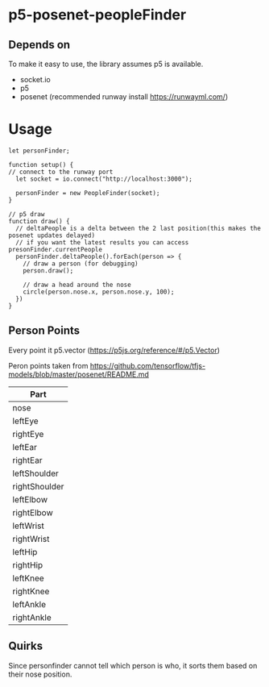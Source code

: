 # p5-posenet-peopleFinder

## Depends on
To make it easy to use, the library assumes p5 is available.
- socket.io
- p5
- posenet (recommended runway install https://runwayml.com/)

# Usage
```
let personFinder;

function setup() {
// connect to the runway port
  let socket = io.connect("http://localhost:3000");

  personFinder = new PeopleFinder(socket);
}

// p5 draw
function draw() {
  // deltaPeople is a delta between the 2 last position(this makes the posenet updates delayed)
  // if you want the latest results you can access presonFinder.currentPeople
  personFinder.deltaPeople().forEach(person => {
    // draw a person (for debugging)
    person.draw();
    
    // draw a head around the nose
    circle(person.nose.x, person.nose.y, 100);
  })
}
```
## Person Points
Every point it p5.vector (https://p5js.org/reference/#/p5.Vector)

Peron points taken from https://github.com/tensorflow/tfjs-models/blob/master/posenet/README.md

| Part |
| -- |
| nose |
| leftEye |
| rightEye |
| leftEar |
| rightEar |
| leftShoulder |
| rightShoulder |
| leftElbow |
| rightElbow |
| leftWrist |
| rightWrist |
| leftHip |
| rightHip |
| leftKnee |
| rightKnee |
| leftAnkle |
| rightAnkle |

## Quirks
Since personfinder cannot tell which person is who, it sorts them based on their nose position.
